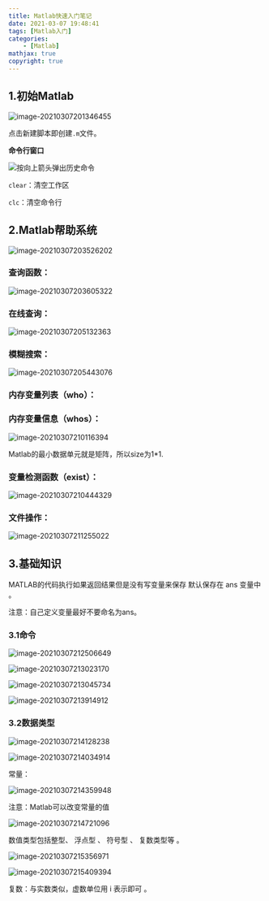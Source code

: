 ```yaml
---
title: Matlab快速入门笔记
date: 2021-03-07 19:48:41
tags: [Matlab入门]
categories: 
	- [Matlab]
mathjax: true
copyright: true
---
```


## 1.初始Matlab

![image-20210307201346455](Matlab快速入门笔记/image-20210307201346455.png)

点击新建脚本即创建`.m`文件。

<!--more-->

**命令行窗口**

![按向上箭头弹出历史命令](Matlab快速入门笔记/image-20210307202741592.png)

`clear`：清空工作区

`clc`：清空命令行

## 2.Matlab帮助系统

![image-20210307203526202](Matlab快速入门笔记/image-20210307203526202.png)

### 查询函数：

![image-20210307203605322](Matlab快速入门笔记/image-20210307203605322.png)

### 在线查询：

![image-20210307205132363](Matlab快速入门笔记/image-20210307205132363.png)

### 模糊搜索：

![image-20210307205443076](Matlab快速入门笔记/image-20210307205443076.png)

### 内存变量列表（who）：

### 内存变量信息（whos）：

![image-20210307210116394](Matlab快速入门笔记/image-20210307210116394.png)

Matlab的最小数据单元就是矩阵，所以size为1*1.

### 变量检测函数（exist）：

![image-20210307210444329](Matlab快速入门笔记/image-20210307210444329.png)

### 文件操作：

![image-20210307211255022](Matlab快速入门笔记/image-20210307211255022.png)

## 3.基础知识

MATLAB的代码执行如果返回结果但是没有写变量来保存 默认保存在 ans 变量中 。

注意：自己定义变量最好不要命名为ans。

### 3.1命令

![image-20210307212506649](Matlab快速入门笔记/image-20210307212506649.png)

![image-20210307213023170](Matlab快速入门笔记/image-20210307213023170.png)

![image-20210307213045734](Matlab快速入门笔记/image-20210307213045734.png)

![image-20210307213914912](Matlab快速入门笔记/image-20210307213914912.png)

### 3.2数据类型

![image-20210307214128238](Matlab快速入门笔记/image-20210307214128238.png)

![image-20210307214034914](Matlab快速入门笔记/image-20210307214034914.png)

常量：

![image-20210307214359948](Matlab快速入门笔记/image-20210307214359948.png)

注意：Matlab可以改变常量的值

![image-20210307214721096](Matlab快速入门笔记/image-20210307214721096.png)

数值类型包括整型、 浮点型 、 符号型 、 复数类型等 。

![image-20210307215356971](Matlab快速入门笔记/image-20210307215356971.png)

![image-20210307215409394](Matlab快速入门笔记/image-20210307215409394.png)

复数：与实数类似，虚数单位用 i 表示即可 。

